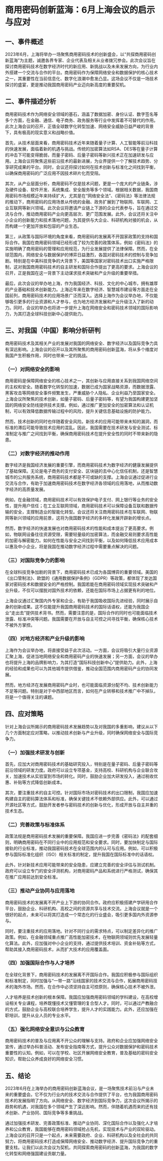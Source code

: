 # 商用密码创新蓝海：6月上海会议的启示与应对

## 一、事件概述

2023年6月，上海将举办一场聚焦商用密码技术的创新盛会，以“共探商用密码创新蓝海”为主题，诚邀各界专家、企业代表及相关从业者拨冗参会。此次会议旨在探讨商用密码技术在数字经济时代的新应用、新挑战以及未来发展方向，为行业内外搭建一个交流与合作的平台。商用密码作为保障网络安全和数据保护的核心技术之一，其重要性在当前信息化、数字化浪潮中愈发凸显。这场会议不仅是一场技术探讨的盛宴，更是推动我国商用密码产业迈向新高度的重要契机。

## 二、事件描述分析

商用密码技术作为网络安全领域的基石，涵盖了数据加密、身份认证、数字签名等多个方面，在金融、通信、电子商务、政务服务等行业中发挥着不可替代的作用。此次上海会议的召开，正值全球数字化转型加速、网络安全威胁日益严峻的背景下，具有极高的现实意义和战略价值。

首先，从技术层面来看，商用密码技术近年来随着量子计算、人工智能等前沿科技的快速发展，面临着新的机遇与挑战。传统的加密算法如RSA、DES等在量子计算的冲击下可能变得脆弱，而量子密码、后量子密码等新兴技术正在加速研发与应用。上海会议将聚焦这些前沿技术的最新进展，为业界提供一个了解技术趋势、分享研究成果的平台。同时，会议还将探讨如何在技术创新与标准化之间找到平衡，以确保商用密码的广泛应用不因技术碎片化而受阻。

其次，从产业层面分析，商用密码不仅是技术问题，更是一个庞大的产业链条，涉及硬件设备、软件开发、系统集成、安全服务等多个领域。根据相关数据，我国商用密码市场规模近年来持续扩大，尤其是在“网络安全法”、《密码法》等法律法规的推动下，商用密码的应用场景从传统的金融、政务扩展到了物联网、车联网、工业互联网等新兴领域。此次会议将邀请产业链上下游的企业代表参与，旨在通过交流与合作，推动商用密码产业向更高层次、更广范围发展。此外，会议还将关注中小企业的创新能力和技术落地问题，为其提供与大企业、科研机构对接的机会，从而构建一个更加开放和包容的产业生态。

第三，从政策与国际环境的角度来看，商用密码的发展离不开国家政策的支持和国际合作。我国在商用密码领域已经形成了较为完善的政策体系，例如《密码法》的实施明确了商用密码的管理和应用规范，为行业发展提供了法律保障。然而，在全球范围内，网络安全与数据保护的博弈日益激烈，各国对密码技术的控制与竞争加剧。特别是在中美科技竞争的大背景下，美国等国家对密码技术出口实施严格限制，这对我国商用密码技术的自主研发和国际合作提出了更高的要求。上海会议的召开，正是我国在这一背景下主动谋求技术突破和产业升级的重要举措。

最后，此次会议的举办地上海，作为我国经济、科技、文化的中心城市，拥有雄厚的产业基础和技术创新能力。上海近年来在数字经济、智慧城市建设等方面走在全国前列，商用密码技术的应用场景广泛而深入。选择上海作为会议举办地，不仅能够吸引更多的行业资源和人才参与，也为地方经济发展和产业升级注入了新的动力。同时，会议的举办也将进一步提升上海在网络安全和密码技术领域的国际影响力，为其打造全球科技创新中心提供助力。

## 三、对我国（中国）影响分析研判

商用密码技术及其相关产业的发展对我国的网络安全、数字经济以及国际竞争力具有深远影响。上海会议的召开以及其所聚焦的商用密码创新蓝海，将从多个维度对我国产生积极作用，同时也带来一定的挑战。

### （一）对网络安全的影响

商用密码是保障网络安全的核心技术之一，其创新与应用直接关系到我国网络空间的主权和安全。随着数字化转型的加速，数据已成为国家战略资源，而数据泄露、黑客攻击等网络安全事件频繁发生，严重威胁个人隐私、企业利益乃至国家安全。上海会议所聚焦的技术创新，如量子密码、后量子密码等，有望为我国构建更加坚固的网络安全防线提供技术支撑。例如，通过推广更加安全的加密算法和认证机制，可以有效降低数据传输过程中的风险，提升关键信息基础设施的防护能力。

然而，技术创新的同时也伴随着安全风险。新技术的应用可能带来未知的漏洞，而标准的滞后可能导致技术应用的混乱。因此，我国需要在技术研发与安全测试、标准制定与推广之间找到平衡，确保商用密码技术在提升安全性的同时不带来新的隐患。

### （二）对数字经济的推动作用

数字经济是我国经济发展的重要引擎，而商用密码技术为数字经济的健康发展提供了基础保障。无论是电子商务的支付安全、区块链的去中心化信任机制，还是智慧城市的公共服务系统，商用密码技术都是不可或缺的支撑。上海会议通过促进行业交流与合作，有助于加速商用密码技术在数字经济各领域的应用落地，从而推动数字经济的高质量发展。

例如，在金融领域，商用密码技术可以有效保护电子支付、网上银行等业务的安全性，提升用户信任；在工业互联网领域，商用密码技术可以保障设备互联和数据传输的安全，支撑制造业的智能化转型。会议还将关注商用密码技术在车联网、物联网等新兴领域的应用前景，这将为我国数字经济的多样化发展开辟新的增长点。

然而，数字经济的快速发展也对商用密码技术的性能和成本提出了更高要求。例如，物联网设备往往资源受限，需要轻量级的加密算法，而金融交易则要求高性能的加密与解密能力。如何在性能与安全之间找到平衡，以及如何降低技术应用成本以惠及中小企业，将是我国在推动数字经济过程中需要重点解决的问题。

### （三）对国际竞争力的影响

在全球科技竞争加剧的背景下，商用密码技术已成为各国博弈的重要领域。美国的《出口管制法》、欧盟的《通用数据保护条例》（GDPR）等政策，都体现了发达国家对密码技术和数据安全的严格控制。我国若能在商用密码领域实现技术突破和产业升级，不仅可以摆脱对国外技术的依赖，还能在国际市场上占据更有利的地位。

上海会议通过汇聚国内外专家和企业，有助于我国吸收国际先进经验，同时展示自身的创新成果。这不仅能提升我国商用密码技术的国际话语权，还能为我国企业“走出去”提供技术背书。然而，需要注意的是，国际合作的同时也可能面临技术泄露、标准冲突等问题。我国需要在开放与自主可控之间寻找平衡，确保核心技术不被外方掌控。

### （四）对地方经济和产业升级的影响

上海作为会议举办地，将直接受益于此次活动。一方面，会议将吸引大量行业资源汇聚上海，促进当地网络安全和商用密码产业的快速发展；另一方面，会议的举办也将提升上海的品牌影响力，为其打造“国际科技创新中心”提供助力。此外，上海的经验和成果也可以为其他城市提供借鉴，推动全国范围内商用密码产业的协同发展。

然而，地方经济在发展商用密码产业时，也可能面临资源分配不均、技术创新能力不足等问题。特别是对于中西部地区而言，如何在产业转移和技术推广中不掉队，将是一个值得关注的课题。

## 四、应对策略

针对上海会议所揭示的商用密码技术发展趋势以及对我国的多重影响，建议从以下几个方面制定应对策略，以推动技术创新与产业升级，同时确保网络安全与国际竞争力。

### （一）加强技术研发与创新

首先，应加大对商用密码技术的基础研究投入，特别是在量子密码、后量子密码等前沿领域的研发力度。政府可以设立专项基金，支持高校、科研机构与企业联合攻关，加速技术从实验室到市场的转化。同时，鼓励企业加大研发投入，通过税收优惠、补贴等方式降低创新成本。

其次，要注重技术的自主可控。针对国际市场对密码技术的出口限制，我国应加速构建自主的密码算法体系和标准，确保关键技术不依赖外部供应。此外，可以通过开源社区等方式，鼓励开发者参与密码技术的创新与优化，形成开放与自主并重的技术生态。

### （二）完善政策与标准体系

政策法规是商用密码技术发展的重要保障。我国应进一步完善《密码法》的配套细则，明确商用密码在不同行业中的应用规范和安全要求。同时，要加快制定与国际接轨的行业标准，推动我国密码技术在全球范围内的认可与应用。例如，可以积极参与国际标准化组织（ISO）相关标准的制定，提升我国在国际标准中的话语权。

此外，针对新技术应用可能带来的安全隐患，应建立完善的安全评估与测试机制。政府可以设立专门的安全评测机构，对商用密码产品和系统进行严格测试，确保其在推广应用前达到安全标准。

### （三）推动产业协同与应用落地

商用密码技术的发展离不开产业上下游的协同合作。政府应积极搭建产学研用合作平台，鼓励企业、科研机构、高校之间的资源共享与技术交流。上海会议就是一个很好的起点，未来可以将其打造成一个常态化的行业盛会，吸引更多国内外资源参与。

同时，要注重技术的应用落地。针对不同行业的需求特点，可以制定差异化的推广政策。例如，在金融领域重点推广高性能加密技术，在物联网领域则优先发展轻量化算法。此外，应加强对中小企业的支持，通过提供技术培训、资金补贴等方式，帮助其接入商用密码技术，从而扩大技术的应用覆盖面。

### （四）加强国际合作与人才培养

在全球化背景下，商用密码技术的发展离不开国际合作。我国应积极参与国际组织和标准制定，同时加强与“一带一路”沿线国家的技术交流与合作，拓展商用密码技术的海外市场。然而，在合作中必须坚持自主可控原则，确保核心技术不被外泄。

人才培养是技术创新的根本保障。我国应加强商用密码领域的学科建设，在高校增设相关专业课程，培养既懂技术又懂管理的复合型人才。同时，可以通过产教融合的方式，鼓励企业与高校联合培养学生，提升人才的实践能力。此外，还应加强在职培训，提升从业人员的专业水平。

### （五）强化网络安全意识与公众教育

商用密码技术的普及与应用离不开公众的理解与支持。政府和企业应加强网络安全宣传，通过举办科普活动、发布安全指南等方式，提升公众对数据保护和密码技术重要性的认知。例如，可以在学校、社区开展网络安全教育，普及基础的密码安全知识，帮助公众养成良好的网络安全习惯。

## 五、结论

2023年6月在上海举办的商用密码创新蓝海会议，是一场聚焦技术前沿与产业未来的重要盛会。它不仅为行业内的技术交流与合作提供了平台，也为我国商用密码技术的发展指明了方向。从网络安全、数字经济到国际竞争力，这次会议所揭示的趋势和机遇，对我国在多个领域产生了深远影响。然而，伴随着机遇而来的还有技术创新、产业协同、国际竞争等多重挑战。

通过加强技术研发、完善政策标准、推动产业协同、深化国际合作以及强化人才培养和公众教育，我国能够在商用密码领域抢占先机，实现技术与产业的双轮驱动。上海会议的召开只是一个起点，未来需要政府、企业、科研机构以及全社会的共同努力，将商用密码技术打造成保障网络安全、推动数字经济、提升国际竞争力的重要支柱。让我们以此次会议为契机，共同探索商用密码的创新蓝海，为我国的数字化转型和网络强国建设贡献力量。